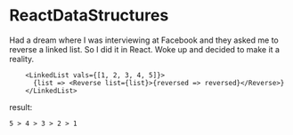 # ReactDataStructures

Had a dream where I was interviewing at Facebook and they asked me to reverse a linked list. So I did it in React. Woke up and decided to make it a reality.

```
    <LinkedList vals={[1, 2, 3, 4, 5]}>
      {list => <Reverse list={list}>{reversed => reversed}</Reverse>}
    </LinkedList>
```

result:

```
5 > 4 > 3 > 2 > 1
```
